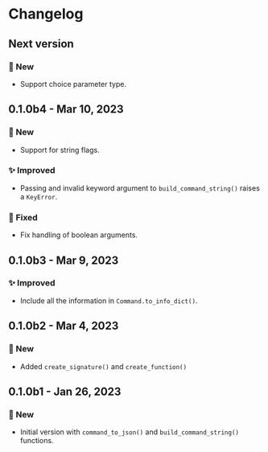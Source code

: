 # Changelog

## Next version

### 🚀 New

* Support choice parameter type.


## 0.1.0b4 - Mar 10, 2023

### 🚀 New

* Support for string flags.

### ✨ Improved

* Passing and invalid keyword argument to `build_command_string()` raises a `KeyError`.

### 🔧 Fixed

* Fix handling of boolean arguments.


## 0.1.0b3 - Mar 9, 2023

### ✨ Improved

* Include all the information in `Command.to_info_dict()`.


## 0.1.0b2 - Mar 4, 2023

### 🚀 New

* Added `create_signature()` and `create_function()`


## 0.1.0b1 - Jan 26, 2023

### 🚀 New

* Initial version with `command_to_json()` and `build_command_string()` functions.
